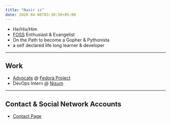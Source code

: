 ```yaml
---
title: "Nasir is"
date: 2020-04-06T03:38:58+05:00
---
```


- He/His/Him
- [FOSS](https://en.wikipedia.org/wiki/Free_and_open-source_software) Enthusiast & Evangelist
- On the Path to become a Gopher & Pythonista
- a self declared life long learner & developer

---
## Work
- [Advocate](https://docs.fedoraproject.org/en-US/mindshare-committee/advocate/) @ [Fedora Project](https://getfedora.org/)
- DevOps Intern @ [Nisum](https://www.nisum.com/)

---
## Contact & Social Network Accounts
- [Contact Page](/contact/)

